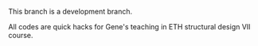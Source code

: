 This branch is a development branch. 

All codes are quick hacks for Gene's teaching in ETH structural design VII course. 